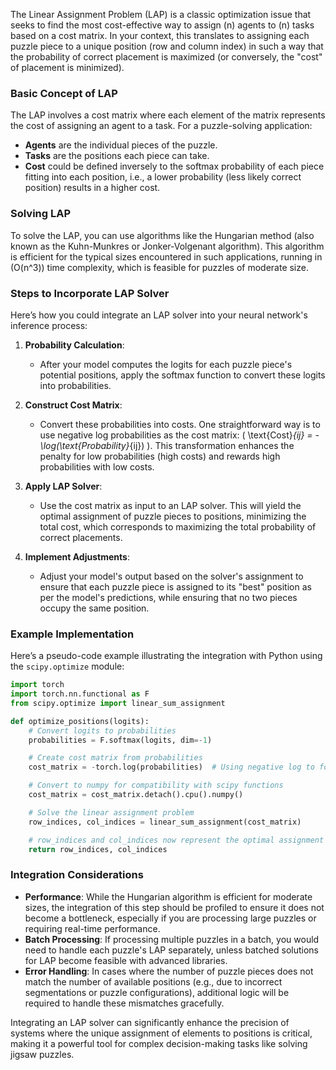 The Linear Assignment Problem (LAP) is a classic optimization issue that seeks to find the most cost-effective way to assign \(n\) agents to \(n\) tasks based on a cost matrix. In your context, this translates to assigning each puzzle piece to a unique position (row and column index) in such a way that the probability of correct placement is maximized (or conversely, the "cost" of placement is minimized).

### Basic Concept of LAP
The LAP involves a cost matrix where each element of the matrix represents the cost of assigning an agent to a task. For a puzzle-solving application:
- **Agents** are the individual pieces of the puzzle.
- **Tasks** are the positions each piece can take.
- **Cost** could be defined inversely to the softmax probability of each piece fitting into each position, i.e., a lower probability (less likely correct position) results in a higher cost.

### Solving LAP
To solve the LAP, you can use algorithms like the Hungarian method (also known as the Kuhn-Munkres or Jonker-Volgenant algorithm). This algorithm is efficient for the typical sizes encountered in such applications, running in \(O(n^3)\) time complexity, which is feasible for puzzles of moderate size.

### Steps to Incorporate LAP Solver
Here’s how you could integrate an LAP solver into your neural network's inference process:

1. **Probability Calculation**:
   - After your model computes the logits for each puzzle piece's potential positions, apply the softmax function to convert these logits into probabilities.

2. **Construct Cost Matrix**:
   - Convert these probabilities into costs. One straightforward way is to use negative log probabilities as the cost matrix: \( \text{Cost}_{ij} = -\log(\text{Probability}_{ij}) \). This transformation enhances the penalty for low probabilities (high costs) and rewards high probabilities with low costs.

3. **Apply LAP Solver**:
   - Use the cost matrix as input to an LAP solver. This will yield the optimal assignment of puzzle pieces to positions, minimizing the total cost, which corresponds to maximizing the total probability of correct placements.

4. **Implement Adjustments**:
   - Adjust your model's output based on the solver's assignment to ensure that each puzzle piece is assigned to its "best" position as per the model's predictions, while ensuring that no two pieces occupy the same position.

### Example Implementation
Here’s a pseudo-code example illustrating the integration with Python using the `scipy.optimize` module:

```py
import torch
import torch.nn.functional as F
from scipy.optimize import linear_sum_assignment

def optimize_positions(logits):
    # Convert logits to probabilities
    probabilities = F.softmax(logits, dim=-1)

    # Create cost matrix from probabilities
    cost_matrix = -torch.log(probabilities)  # Using negative log to form a cost matrix

    # Convert to numpy for compatibility with scipy functions
    cost_matrix = cost_matrix.detach().cpu().numpy()

    # Solve the linear assignment problem
    row_indices, col_indices = linear_sum_assignment(cost_matrix)

    # row_indices and col_indices now represent the optimal assignment of pieces to positions
    return row_indices, col_indices
```

### Integration Considerations
- **Performance**: While the Hungarian algorithm is efficient for moderate sizes, the integration of this step should be profiled to ensure it does not become a bottleneck, especially if you are processing large puzzles or requiring real-time performance.
- **Batch Processing**: If processing multiple puzzles in a batch, you would need to handle each puzzle's LAP separately, unless batched solutions for LAP become feasible with advanced libraries.
- **Error Handling**: In cases where the number of puzzle pieces does not match the number of available positions (e.g., due to incorrect segmentations or puzzle configurations), additional logic will be required to handle these mismatches gracefully.

Integrating an LAP solver can significantly enhance the precision of systems where the unique assignment of elements to positions is critical, making it a powerful tool for complex decision-making tasks like solving jigsaw puzzles.